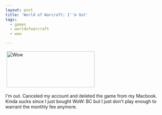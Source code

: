 ```yaml
---
layout: post
title: 'World of Warcraft: I''m Out'
tags:
  - games
  - worldofwarcraft
  - wow

---
```


<img src="http://www.the8thsign.com/wp-content/uploads/2007/03/wow.gif" alt="Wow" border="0" height="113" hspace="4" vspace="4" width="274" />

I'm out. Canceled my account and deleted the game from my Macbook.  Kinda sucks since I just bought WoW: BC but I just don't play enough to warrant the monthly fee anymore.

<!-- technorati tags start -->

<!-- technorati tags end -->

